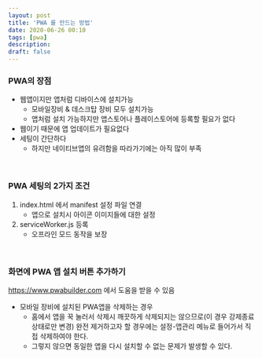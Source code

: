 ```yaml
---
layout: post
title: 'PWA 를 만드는 방법'
date: 2020-06-26 00:10
tags: [pwa]
description:
draft: false
---
```


### PWA의 장점

- 웹앱이지만 앱처럼 디바이스에 설치가능
  - 모바일장비 & 데스크탑 장비 모두 설치가능
  - 앱처럼 설치 가능하지만 앱스토어나 플레이스토어에 등록할 필요가 없다
- 웹이기 때문에 앱 업데이트가 필요없다
- 세팅이 간단하다
  - 하지만 네이티브앱의 유려함을 따라가기에는 아직 많이 부족

<br>

### PWA 세팅의 2가지 조건

1. index.html 에서 manifest 설정 파일 연결
   - 앱으로 설치시 아이콘 이미지들에 대한 설정
2. serviceWorker.js 등록
   - 오프라인 모드 동작을 보장

<br>

### 화면에 PWA 앱 설치 버튼 추가하기

https://www.pwabuilder.com 에서 도움을 받을 수 있음

- 모바일 장비에 설치된 PWA앱을 삭제하는 경우
  - 홈에서 앱을 꾹 눌러서 삭제시 깨끗하게 삭제되지는 않으므로(이 경우 강제종료 상태로만 변경) 완전 제거하고자 할 경우에는 설정-앱관리 메뉴로 들어가서 직접 삭제하여야 한다.
  - 그렇지 않으면 동일한 앱을 다시 설치할 수 없는 문제가 발생할 수 있다.
